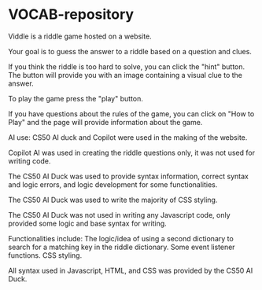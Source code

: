 # VOCAB-repository

Viddle is a riddle game hosted on a website. 

Your goal is to guess the answer to a riddle based on a question and clues.

If you think the riddle is too hard to solve, you can click the "hint" button. The button will provide you with an image containing a visual clue to the answer.

To play the game press the "play" button.

If you have questions about the rules of the game, you can click on "How to Play" and the page will provide information about the game.

AI use: CS50 AI duck and Copilot were used in the making of the website.

Copilot AI was used in creating the riddle questions only, it was not used for writing code.

The CS50 AI Duck was used to provide syntax information, correct syntax and logic errors, and logic development for some functionalities.

The CS50 AI Duck was used to write the majority of CSS styling.

The CS50 AI Duck was not used in writing any Javascript code, only provided some logic and base syntax for writing. 

Functionalities include: The logic/idea of using a second dictionary to search for a matching key in the riddle dictionary. 
Some event listener functions.
CSS styling.

All syntax used in Javascript, HTML, and CSS was provided by the CS50 AI Duck.
